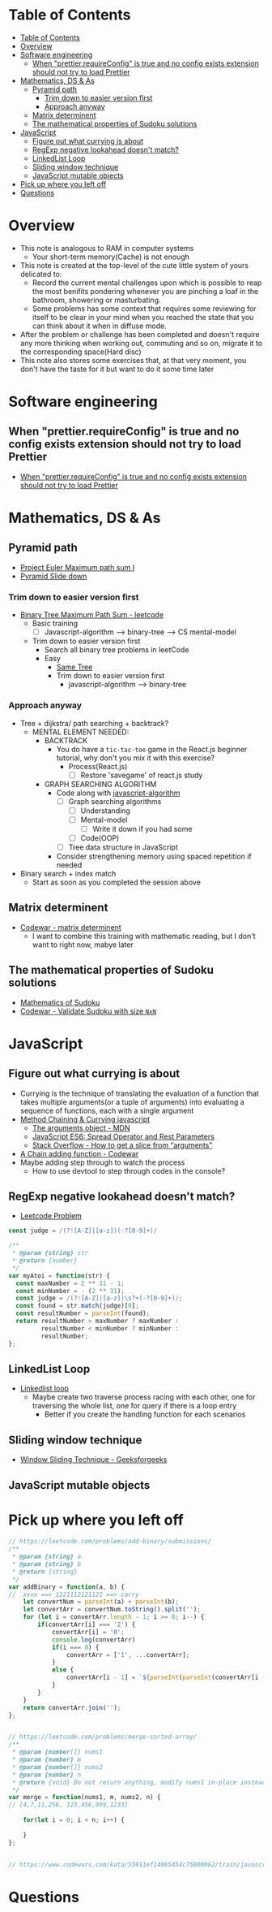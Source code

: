 # Table of Contents
- [Table of Contents](#table-of-contents)
- [Overview](#overview)
- [Software engineering](#software-engineering)
  - [When "prettier.requireConfig" is true and no config exists extension should not try to load Prettier](#when-prettierrequireconfig-is-true-and-no-config-exists-extension-should-not-try-to-load-prettier)
- [Mathematics, DS & As](#mathematics-ds--as)
  - [Pyramid path](#pyramid-path)
    - [Trim down to easier version first](#trim-down-to-easier-version-first)
    - [Approach anyway](#approach-anyway)
  - [Matrix determinent](#matrix-determinent)
  - [The mathematical properties of Sudoku solutions](#the-mathematical-properties-of-sudoku-solutions)
- [JavaScript](#javascript)
  - [Figure out what currying is about](#figure-out-what-currying-is-about)
  - [RegExp negative lookahead doesn't match?](#regexp-negative-lookahead-doesnt-match)
  - [LinkedList Loop](#linkedlist-loop)
  - [Sliding window technique](#sliding-window-technique)
  - [JavaScript mutable objects](#javascript-mutable-objects)
- [Pick up where you left off](#pick-up-where-you-left-off)
- [Questions](#questions)
# Overview
- This note is analogous to RAM in computer systems
  - Your short-term memory(Cache) is not enough
- This note is created at the top-level of the cute little system of yours delicated to:
  - Record the current mental challenges upon which is possible to reap the most benifits pondering whenever you are pinching a loaf in the bathroom, showering or masturbating.
  - Some problems has some context that requires some reviewing for itself to be clear in your mind when you reached the state that you can think about it when in diffuse mode. 
- After the problem or challenge has been completed and doesn't require any more thinking when working out, commuting and so on, migrate it to the corresponding space(Hard disc)
- This note also stores some exercises that, at that very moment, you don't have the taste for it but want to do it some time later

# Software engineering
## When "prettier.requireConfig" is true and no config exists extension should not try to load Prettier
- [When "prettier.requireConfig" is true and no config exists extension should not try to load Prettier](https://github.com/prettier/prettier-vscode/issues/1161)
# Mathematics, DS & As
## Pyramid path
- [Project Euler Maximum path sum I](https://projecteuler.net/problem=18)
- [Pyramid Slide down](https://www.codewars.com/kata/551f23362ff852e2ab000037/train/javascript)

### Trim down to easier version first
- [Binary Tree Maximum Path Sum - leetcode](https://leetcode.com/problems/binary-tree-maximum-path-sum/)
  - Basic training
    - [ ] Javascript-algorithm --> binary-tree --> CS mental-model 
  - Trim down to easier version first
    - Search all binary tree problems in leetCode
    - Easy
      - [Same Tree](https://leetcode.com/problems/same-tree/)
      - Trim down to easier version first
        - javascript-algorithm --> binary-tree
### Approach anyway
- Tree + dijkstra/ path searching + backtrack?
  - MENTAL ELEMENT NEEDED:
    - BACKTRACK
      - You do have a ```tic-tac-toe``` game in the React.js beginner tutorial, why don't you mix it with this exercise?
        - Process(React.js)
          - [ ] Restore 'savegame' of react.js study
    - GRAPH SEARCHING ALGORITHM
      - Code along with [javascript-algorithm](https://github.com/trekhleb/javascript-algorithms) 
        - [ ] Graph searching algorithms
          - [ ] Understanding
          - [ ] Mental-model
            - [ ] Write it down if you had some
          - [ ] Code(OOP)
        - [ ] Tree data structure in JavaScript
      - Consider strengthening memory using spaced repetition if needed
- Binary search + index match
  - Start as soon as you completed the session above


## Matrix determinent
- [Codewar - matrix determinent](https://www.codewars.com/kata/52a382ee44408cea2500074c/train/javascript)
  - I want to combine this training with mathematic reading, but I don't want to right now, mabye later

## The mathematical properties of Sudoku solutions
- [Mathematics of Sudoku](https://en.wikipedia.org/wiki/Mathematics_of_Sudoku#Constraints_of_clue_geometry)
- [Codewar - Validate Sudoku with size `NxN`](https://www.codewars.com/kata/540afbe2dc9f615d5e000425/train/javascript)

# JavaScript
## Figure out what currying is about
- Currying is the technique of translating the evaluation of a function that takes multiple arguments(or a tuple of arguments) into evaluating a sequence of functions, each with a single argument
- [Method Chaining & Currying javascript](https://medium.com/@anilchaudhary453/method-chaining-currying-javascript-b6fc3324592c#:~:text=currying%20is%20the%20technique%20of,each%20with%20a%20single%20argument.)
  - [The arguments object - MDN](https://developer.mozilla.org/en-US/docs/Web/JavaScript/Reference/Functions/arguments)
  - [JavaScript ES6: Spread Operator and Rest Parameters](https://medium.com/@luke_smaki/javascript-es6-spread-operator-and-rest-parameters-b3e89d112281#:~:text=The%20spread%20operator%20allows%20us,access%20them%20in%20an%20array.)
  - [Stack Overflow - How to get a slice from “arguments”](https://stackoverflow.com/questions/9510094/how-to-get-a-slice-from-arguments)
- [A Chain adding function - Codewar](https://www.codewars.com/kata/539a0e4d85e3425cb0000a88/train/javascript)
- Maybe adding step through to watch the process
  - How to use devtool to step through codes in the console?

## RegExp negative lookahead doesn't match?
- [Leetcode Problem](https://leetcode.com/problems/string-to-integer-atoi/)
```javascript
const judge = /(?![A-Z]|[a-z])(-?[0-9]+)/

/**
 * @param {string} str
 * @return {number}
 */
var myAtoi = function(str) {
  const maxNumber = 2 ** 31 - 1;
  const minNumber = - (2 ** 31);
  const judge = /(?![A-Z]|[a-z])\s?+(-?[0-9]+)/;
  const found = str.match(judge)[0];
  const resultNumber = parseInt(found);
  return resultNumber > maxNumber ? maxNumber :
         resultNumber < minNumber ? minNumber :
         resultNumber;
};
```

## LinkedList Loop

- [Linkedlist loop](https://www.codewars.com/kata/52a89c2ea8ddc5547a000863/train/javascript)
    - Maybe create two traverse process racing with each other, one for traversing the whole list, one for query if there is a loop entry
      - Better if you create the handling function for each scenarios


## Sliding window technique
- [Window Sliding Technique - Geeksforgeeks](https://www.geeksforgeeks.org/window-sliding-technique/#:~:text=This%20technique%20shows%20how%20a,to%20reduce%20the%20time%20complexity.&text=Given%20an%20array%20of%20integers,consecutive%20elements%20in%20the%20array.)

## JavaScript mutable objects

# Pick up where you left off
```javascript
// https://leetcode.com/problems/add-binary/submissions/
/**
 * @param {string} a
 * @param {string} b
 * @return {string}
 */
var addBinary = function(a, b) {
//  xxxx ==> 1221112121121 ==> carry
    let convertNum = parseInt(a) + parseInt(b);
    let convertArr = convertNum.toString().split('');
    for (let i = convertArr.length - 1; i >= 0; i--) {
        if(convertArr[i] === '2') {
            convertArr[i] = '0';
            console.log(convertArr)
            if(i === 0) {
                convertArr = ['1', ...convertArr];
            }
            else {
                convertArr[i - 1] = `${parseInt(parseInt(convertArr[i -1])+1)}`;
            }
        }
    }
    return convertArr.join('');
};


// https://leetcode.com/problems/merge-sorted-array/
/**
 * @param {number[]} nums1
 * @param {number} m
 * @param {number[]} nums2
 * @param {number} n
 * @return {void} Do not return anything, modify nums1 in-place instead.
 */
var merge = function(nums1, m, nums2, n) {
// [4,7,11,256, 123,456,999,1233]    
    
    for(let i = 0; i < n; i++) {
        
    }
};


// https://www.codewars.com/kata/55911ef14065454c75000062/train/javascript

```



# Questions

